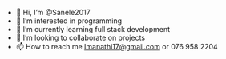 - 👋 Hi, I’m @Sanele2017
- 👀 I’m interested in programming
- 🌱 I’m currently learning full stack development
- 💞️ I’m looking to collaborate on projects
- 📫 How to reach me Imanathi17@gmail.com or 076 958 2204

<!---
Sanele2017/Sanele2017 is a ✨ special ✨ repository because its `README.md` (this file) appears on your GitHub profile.
You can click the Preview link to take a look at your changes.
--->
